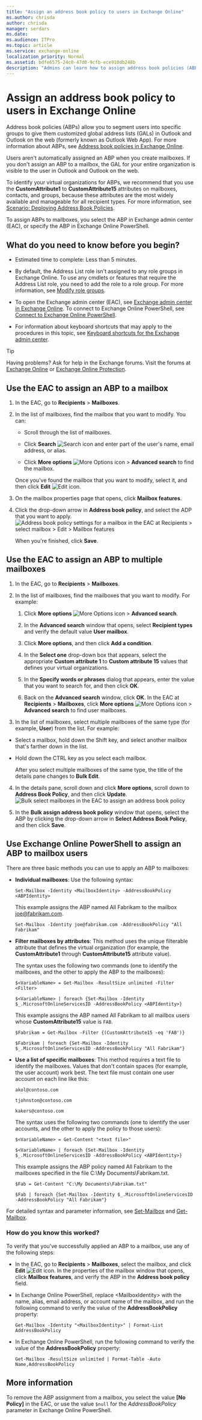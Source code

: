 ```yaml
---
title: "Assign an address book policy to users in Exchange Online"
ms.author: chrisda
author: chrisda
manager: serdars
ms.date:
ms.audience: ITPro
ms.topic: article
ms.service: exchange-online
localization_priority: Normal
ms.assetid: bdfe6575-24c0-47d0-9cfb-ece910db248b
description: "Admins can learn how to assign address book policies (ABPs) to users in Exchange Online"
---
```


# Assign an address book policy to users in Exchange Online

Address book policies (ABPs) allow you to segment users into specific groups to give them customized global address lists (GALs) in Outlook and Outlook on the web (formerly known as Outlook Web App). For more information about ABPs, see [Address book policies in Exchange Online](address-book-policies.md).

Users aren't automatically assigned an ABP when you create mailboxes. If you don't assign an ABP to a mailbox, the GAL for your entire organization is visible to the user in Outlook and Outlook on the web.

To identify your virtual organizations for ABPs, we recommend that you use the **CustomAttribute1** to **CustomAttribute15** attributes on mailboxes, contacts, and groups, because these attributes are the most widely available and manageable for all recipient types. For more information, see [Scenario: Deploying Address Book Policies](https://technet.microsoft.com/library/6ac3c87d-161f-447b-afb2-149ae7e3f1dc.aspx).

To assign ABPs to mailboxes, you select the ABP in Exchange admin center (EAC), or specify the ABP in Exchange Online PowerShell.

## What do you need to know before you begin?

- Estimated time to complete: Less than 5 minutes.

- By default, the Address List role isn't assigned to any role groups in Exchange Online. To use any cmdlets or features that require the Address List role, you need to add the role to a role group. For more information, see [Modify role groups](../../permissions-exo/role-groups.md#modify-role-groups).

- To open the Exchange admin center (EAC), see [Exchange admin center in Exchange Online](../../exchange-admin-center.md). To connect to Exchange Online PowerShell, see [Connect to Exchange Online PowerShell](https://docs.microsoft.com/powershell/exchange/exchange-online/connect-to-exchange-online-powershell/connect-to-exchange-online-powershell).

- For information about keyboard shortcuts that may apply to the procedures in this topic, see [Keyboard shortcuts for the Exchange admin center](../../accessibility/keyboard-shortcuts-in-admin-center.md).

> [!TIP]
> Having problems? Ask for help in the Exchange forums. Visit the forums at [Exchange Online](https://go.microsoft.com/fwlink/p/?linkId=267542) or [Exchange Online Protection](https://go.microsoft.com/fwlink/p/?linkId=285351).

## Use the EAC to assign an ABP to a mailbox

1. In the EAC, go to **Recipients** \> **Mailboxes**.

2. In the list of mailboxes, find the mailbox that you want to modify. You can:

   - Scroll through the list of mailboxes.

   - Click **Search** ![Search icon](../../media/ITPro_EAC_.png) and enter part of the user's name, email address, or alias.

   - Click **More options** ![More Options icon](../../media/ITPro_EAC_MoreOptionsIcon.png) \> **Advanced search** to find the mailbox.

    Once you've found the mailbox that you want to modify, select it, and then click **Edit** ![Edit icon](../../media/ITPro_EAC_EditIcon.png).

3. On the mailbox properties page that opens, click **Mailbox features**.

4. Click the drop-down arrow in **Address book policy**, and select the ADP that you want to apply.
    ![Address book policy settings for a mailbox in the EAC at Recipients \> select mailbox \> Edit \> Mailbox features](../../media/2b219961-4664-40b3-873c-5892f1fcf2b6.png)

    When you're finished, click **Save**.

## Use the EAC to assign an ABP to multiple mailboxes

1. In the EAC, go to **Recipients** \> **Mailboxes**.

2. In the list of mailboxes, find the mailboxes that you want to modify. For example:

   1. Click **More options** ![More Options icon](../../media/ITPro_EAC_MoreOptionsIcon.png) \> **Advanced search**.

   2. In the **Advanced search** window that opens, select **Recipient types** and verify the default value **User mailbox**.

   3. Click **More options**, and then click **Add a condition**.

   4. In the **Select one** drop-down box that appears, select the appropriate **Custom attribute 1** to **Custom attribute 15** values that defines your virtual organizations.

   5. In the **Specify words or phrases** dialog that appears, enter the value that you want to search for, and then click **OK**.

   6. Back on the **Advanced search** window, click **OK**. In the EAC at **Recipients** \> **Mailboxes**, click **More options** ![More Options icon](../../media/ITPro_EAC_MoreOptionsIcon.png) \> **Advanced search** to find user mailboxes.

3. In the list of mailboxes, select multiple mailboxes of the same type (for example, **User**) from the list. For example:

  - Select a mailbox, hold down the Shift key, and select another mailbox that's farther down in the list.

  - Hold down the CTRL key as you select each mailbox.

    After you select multiple mailboxes of the same type, the title of the details pane changes to **Bulk Edit**.

4. In the details pane, scroll down and click **More options**, scroll down to **Address Book Policy**, and then click **Update**.
    ![Bulk select mailboxes in the EAC to assign an address book policy](../../media/6319f0ec-686d-48e2-9061-2337e30116d5.png)

5. In the **Bulk assign address book policy** window that opens, select the ABP by clicking the drop-down arrow in **Select Address Book Policy**, and then click **Save**.

## Use Exchange Online PowerShell to assign an ABP to mailbox users

There are three basic methods you can use to apply an ABP to mailboxes:

- **Individual mailboxes**: Use the following syntax:

    ```
    Set-Mailbox -Identity <MailboxIdentity> -AddressBookPolicy <ABPIdentity>
    ```

    This example assigns the ABP named All Fabrikam to the mailbox joe@fabrikam.com.

    ```
    Set-Mailbox -Identity joe@fabrikam.com -AddressBookPolicy "All Fabrikam"
    ```

- **Filter mailboxes by attributes**: This method uses the unique filterable attribute that defines the virtual organization (for example, the **CustomAttribute1** through **CustomAttribute15** attribute value).

    The syntax uses the following two commands (one to identify the mailboxes, and the other to apply the ABP to the mailboxes):

    ```
    $<VariableName> = Get-Mailbox -ResultSize unlimited -Filter <Filter>
    ```

    ```
    $<VariableName> | foreach {Set-Mailbox -Identity $_.MicrosoftOnlineServicesID -AddressBookPolicy <ABPIdentity>}
    ```

    This example assigns the ABP named All Fabrikam to all mailbox users whose **CustomAttribute15** value is `FAB`.

    ```
    $Fabrikam = Get-Mailbox -Filter {(CustomAttribute15 -eq 'FAB')}
    ```

    ```
    $Fabrikam | foreach {Set-Mailbox -Identity $_.MicrosoftOnlineServicesID -AddressBookPolicy "All Fabrikam"}
    ```

- **Use a list of specific mailboxes**: This method requires a text file to identify the mailboxes. Values that don't contain spaces (for example, the user account) work best. The text file must contain one user account on each line like this:

    `akol@contoso.com`

    `tjohnston@contoso.com`

    `kakers@contoso.com`

    The syntax uses the following two commands (one to identify the user accounts, and the other to apply the policy to those users):

    ```
    $<VariableName> = Get-Content "<text file>"
    ```

    ```
    $<VariableName> | foreach {Set-Mailbox -Identity $_.MicrosoftOnlineServicesID -AddressBookPolicy <ABPIdentity>}
    ```

   This example assigns the ABP policy named All Fabrikam to the mailboxes specified in the file C:\My Documents\Fabrikam.txt.

    ```
    $Fab = Get-Content "C:\My Documents\Fabrikam.txt"
    ```

    ```
    $Fab | foreach {Set-Mailbox -Identity $_.MicrosoftOnlineServicesID -AddressBookPolicy "All Fabrikam"}
    ```

For detailed syntax and parameter information, see [Set-Mailbox](https://technet.microsoft.com/library/a0d413b9-d949-4df6-ba96-ac0906dedae2.aspx) and [Get-Mailbox](https://technet.microsoft.com/library/8a5a6eb9-4a75-47f9-ae3b-a3ba251cf9a8.aspx).

### How do you know this worked?

To verify that you've successfully applied an ABP to a mailbox, use any of the following steps:

- In the EAC, go to **Recipients** \> **Mailboxes**, select the mailbox, and click **Edit** ![Edit icon](../../media/ITPro_EAC_EditIcon.png). In the properties of the mailbox window that opens, click **Mailbox features**, and verify the ABP in the **Address book policy** field.

- In Exchange Online PowerShell, replace \<MailboxIdentity\> with the name, alias, email address, or account name of the mailbox, and run the following command to verify the value of the **AddressBookPolicy** property:

    ```
    Get-Mailbox -Identity "<MailboxIdentity>" | Format-List AddressBookPolicy
    ```

- In Exchange Online PowerShell, run the following command to verify the value of the **AddressBookPolicy** property:

    ```
    Get-Mailbox -ResultSize unlimited | Format-Table -Auto Name,AddressBookPolicy
    ```

## More information

To remove the ABP assignment from a mailbox, you select the value **[No Policy]** in the EAC, or use the value `$null` for the _AddressBookPolicy_ parameter in Exchange Online PowerShell.
